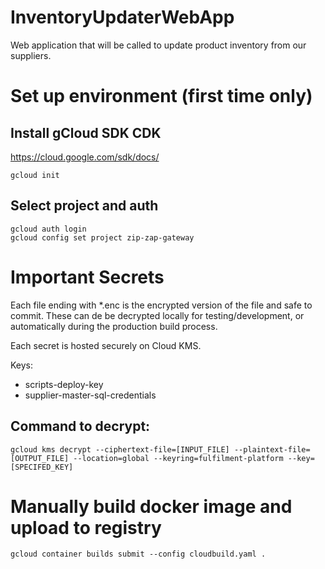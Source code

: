 # InventoryUpdaterWebApp
Web application that will be called to update product inventory from our suppliers. 

# Set up environment (first time only)
## Install gCloud SDK CDK
https://cloud.google.com/sdk/docs/

    gcloud init

## Select project and auth
    gcloud auth login
    gcloud config set project zip-zap-gateway



# Important Secrets
Each file ending with *.enc is the encrypted version of the file and safe to commit. These can de be decrypted locally for testing/development, or automatically during the production build process.

Each secret is hosted securely on Cloud KMS. 

Keys:

* scripts-deploy-key
* supplier-master-sql-credentials

## Command to decrypt:
    gcloud kms decrypt --ciphertext-file=[INPUT_FILE] --plaintext-file=[OUTPUT_FILE] --location=global --keyring=fulfilment-platform --key=[SPECIFED_KEY]


# Manually build docker image and upload to registry
    gcloud container builds submit --config cloudbuild.yaml .